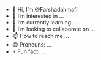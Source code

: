 - 👋 Hi, I’m @Farshadahmafi
- 👀 I’m interested in ...
- 🌱 I’m currently learning ...
- 💞️ I’m looking to collaborate on ...
- 📫 How to reach me ...
- 😄 Pronouns: ...
- ⚡ Fun fact: ...

<!---
Farshadahmafi/Farshadahmafi is a ✨ special ✨ repository because its `README.md` (this file) appears on your GitHub profile.
You can click the Preview link to take a look at your changes.
--->
